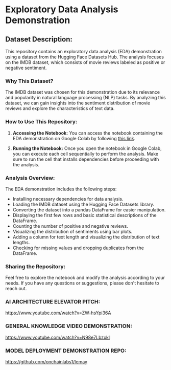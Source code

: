 # Exploratory Data Analysis Demonstration

## Dataset Description:
This repository contains an exploratory data analysis (EDA) demonstration using a dataset from the Hugging Face Datasets Hub. The analysis focuses on the IMDB dataset, which consists of movie reviews labeled as positive or negative sentiment.

### Why This Dataset?
The IMDB dataset was chosen for this demonstration due to its relevance and popularity in natural language processing (NLP) tasks. By analyzing this dataset, we can gain insights into the sentiment distribution of movie reviews and explore the characteristics of text data.

### How to Use This Repository:
1. **Accessing the Notebook:** You can access the notebook containing the EDA demonstration on Google Colab by following [this link](https://colab.research.google.com/drive/1iJLfyWj3fJ1Y8FYRmTbxL9Dpy3E42DnN?usp=sharing).

2. **Running the Notebook:** Once you open the notebook in Google Colab, you can execute each cell sequentially to perform the analysis. Make sure to run the cell that installs dependencies before proceeding with the analysis.

### Analysis Overview:
The EDA demonstration includes the following steps:

- Installing necessary dependencies for data analysis.
- Loading the IMDB dataset using the Hugging Face Datasets library.
- Converting the dataset into a pandas DataFrame for easier manipulation.
- Displaying the first few rows and basic statistical descriptions of the DataFrame.
- Counting the number of positive and negative reviews.
- Visualizing the distribution of sentiments using bar plots.
- Adding a column for text length and visualizing the distribution of text lengths.
- Checking for missing values and dropping duplicates from the DataFrame.

### Sharing the Repository:

Feel free to explore the notebook and modify the analysis according to your needs. If you have any questions or suggestions, please don't hesitate to reach out.

### AI ARCHITECTURE ELEVATOR PITCH:
https://www.youtube.com/watch?v=ZW-hsYpi36A

### GENERAL KNOWLEDGE VIDEO DEMONSTRATION:
https://www.youtube.com/watch?v=N98e7LbzxkI

### MODEL DEPLOYMENT DEMONSTRATION REPO:
https://github.com/onchainlabs1/lemay


